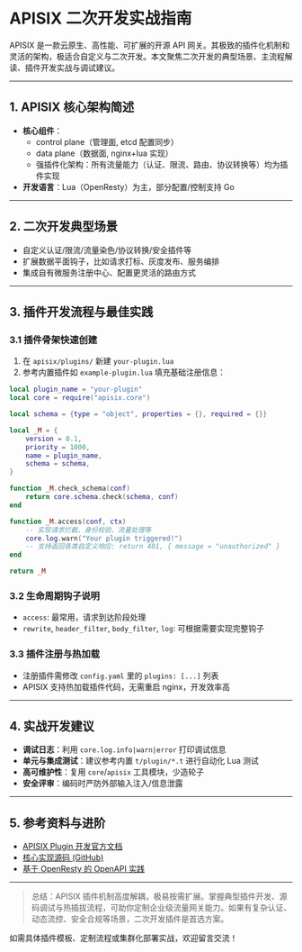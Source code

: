 # APISIX 二次开发实战指南

APISIX 是一款云原生、高性能、可扩展的开源 API 网关。其极致的插件化机制和灵活的架构，极适合自定义与二次开发。本文聚焦二次开发的典型场景、主流程解读、插件开发实战与调试建议。

---

## 1. APISIX 核心架构简述

- **核心组件**：
  - control plane（管理面, etcd 配置同步）
  - data plane（数据面, nginx+lua 实现）
  - 强插件化架构：所有流量能力（认证、限流、路由、协议转换等）均为插件实现
- **开发语言**：Lua（OpenResty）为主，部分配置/控制支持 Go

---

## 2. 二次开发典型场景

- 自定义认证/限流/流量染色/协议转换/安全插件等
- 扩展数据平面钩子，比如请求打标、灰度发布、服务编排
- 集成自有微服务注册中心、配置更灵活的路由方式

---

## 3. 插件开发流程与最佳实践

### 3.1 插件骨架快速创建

1. 在 `apisix/plugins/` 新建 `your-plugin.lua`  
2. 参考内置插件如 `example-plugin.lua` 填充基础注册信息：

```lua
local plugin_name = "your-plugin"
local core = require("apisix.core")

local schema = {type = "object", properties = {}, required = {}}

local _M = {
    version = 0.1,
    priority = 1000,
    name = plugin_name,
    schema = schema,
}

function _M.check_schema(conf)
    return core.schema.check(schema, conf)
end

function _M.access(conf, ctx)
    -- 实现请求拦截、身份校验、流量处理等
    core.log.warn("Your plugin triggered!")
    -- 支持返回各类自定义响应: return 401, { message = "unauthorized" }
end

return _M
```

### 3.2 生命周期钩子说明

- `access`: 最常用，请求到达阶段处理
- `rewrite`, `header_filter`, `body_filter`, `log`: 可根据需要实现完整钩子

### 3.3 插件注册与热加载

- 注册插件需修改 `config.yaml` 里的 `plugins: [...]` 列表
- APISIX 支持热加载插件代码，无需重启 nginx，开发效率高

---

## 4. 实战开发建议

- **调试日志**：利用 `core.log.info|warn|error` 打印调试信息
- **单元与集成测试**：建议参考内置 `t/plugin/*.t` 进行自动化 Lua 测试
- **高可维护性**：复用 `core`/`apisix` 工具模块，少造轮子
- **安全评审**：编码时严防外部输入注入/信息泄露

---

## 5. 参考资料与进阶

- [APISIX Plugin 开发官方文档](https://apisix.apache.org/zh/docs/apisix/plugin-develop/)
- [核心实现源码 (GitHub)](https://github.com/apache/apisix/tree/master/apisix/plugins)
- [基于 OpenResty 的 OpenAPI 实践](https://zhuanlan.zhihu.com/p/349162460)

---

> 总结：APISIX 插件机制高度解耦，极易按需扩展。掌握典型插件开发、源码调试与热插拔流程，可助你定制企业级流量网关能力。如果有复杂认证、动态流控、安全合规等场景，二次开发插件是首选方案。

如需具体插件模板、定制流程或集群化部署实战，欢迎留言交流！

